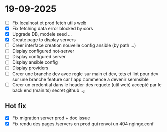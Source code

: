 # 19-09-2025
- [ ] Fix localhost et prod fetch utils web 
- [x] Fix fetching data error blocked by cors 
- [x] Upgrade DB, modele seed ...
- [x] Create page to display servers
- [ ] Creer interface creation nouvelle config ansible (by path ...)
- [ ] Display configured not-server
- [ ] Display configured server
- [ ] Display ansible config
- [ ] Display providers
- [ ] Creer une branche dev avec regle sur main et dev, tets et lint pour dev sur une branche feature car l'app commence a devenir semnsible
- [ ] Creer un credential dans le header des requete (util web) accepté par le back end (main.ts) secret github ..;

## Hot fix
- [x] Fix migration server prod + doc issue
- [x] Fix rendu des pages /servers en prod qui renvoi un 404 ngingx.conf
